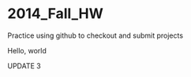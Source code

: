 2014_Fall_HW
============

Practice using github to checkout and submit projects

Hello, world

UPDATE 3 